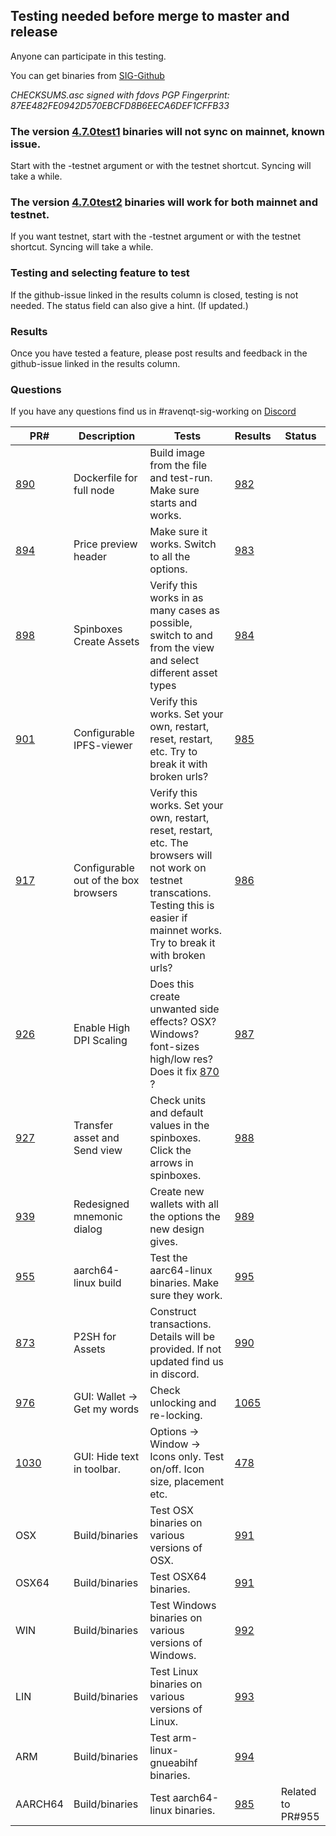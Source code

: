 ## Testing needed before merge to master and release

Anyone can participate in this testing.

You can get binaries from [SIG-Github](https://github.com/Ravenqt-RVN-SIG/Ravencoin/releases)

_CHECKSUMS.asc signed with fdovs PGP Fingerprint: 87EE482FE0942D570EBCFD8B6EECA6DEF1CFFB33_

### The version [4.7.0test1](https://github.com/Ravenqt-RVN-SIG/Ravencoin/releases) binaries will not sync on mainnet, known issue. 
Start with the -testnet argument or with the testnet shortcut. Syncing will take a while.

### The version [4.7.0test2](https://github.com/Ravenqt-RVN-SIG/Ravencoin/releases) binaries will work for both mainnet and testnet. 
If you want testnet, start with the -testnet argument or with the testnet shortcut. Syncing will take a while.

### Testing and selecting feature to test
If the github-issue linked in the results column is closed, testing is not needed. The status field can also give a hint. (If updated.)

### Results
Once you have tested a feature, please post results and feedback in the github-issue linked in the results column.

### Questions
If you have any questions find us in #ravenqt-sig-working on [Discord](https://discord.gg/jn6uhur)


| PR#  | Description          | Tests                         |Results| Status        |
|------|----------------------|-------------------------------|-------|---------------|
|[890](https://github.com/RavenProject/Ravencoin/commit/e5c4e87e5e58a429de2e4443ca00d0a7848217b5)|Dockerfile for full node|Build image from the file and test-run. Make sure starts and works.|[982](https://github.com/RavenProject/Ravencoin/issues/982)||
|[894](https://github.com/RavenProject/Ravencoin/commit/daf21eab44c68e46251148ac117305b6022ade37)|Price preview header|Make sure it works. Switch to all the options.|[983](https://github.com/RavenProject/Ravencoin/issues/983)||
|[898](https://github.com/RavenProject/Ravencoin/commit/74e4b223c35c733ff08b6c766a9fd9561e90c1f7)|Spinboxes Create Assets|Verify this works in as many cases as possible, switch to and from the view and select different asset types|[984](https://github.com/RavenProject/Ravencoin/issues/984)||
|[901](https://github.com/RavenProject/Ravencoin/commit/0ab725d6903bba080ea4552ea9d7e3330aa67391)|Configurable IPFS-viewer|Verify this works. Set your own, restart, reset, restart, etc. Try to break it with broken urls?|[985](https://github.com/RavenProject/Ravencoin/issues/985)||
|[917](https://github.com/RavenProject/Ravencoin/commit/d36cb41f10289edea7011a72248ca1a2d29a5dbf)|Configurable out of the box browsers|Verify this works. Set your own, restart, reset, restart, etc. The browsers will not work on testnet transcations. Testing this is easier if mainnet works. Try to break it with broken urls?|[986](https://github.com/RavenProject/Ravencoin/issues/986)||
|[926](https://github.com/RavenProject/Ravencoin/commit/ddc821eec726eafc7ba444b177d0190d785a0925)|Enable High DPI Scaling|Does this create unwanted side effects? OSX? Windows? font-sizes high/low res? Does it fix [870](https://github.com/RavenProject/Ravencoin/issues/870) ? |[987](https://github.com/RavenProject/Ravencoin/issues/987)||
|[927](https://github.com/RavenProject/Ravencoin/commit/ce3a6ed4f395ac0c64204c6fab76bd7d274a2493)|Transfer asset and Send view|Check units and default values in the spinboxes. Click the arrows in spinboxes.|[988](https://github.com/RavenProject/Ravencoin/issues/988)||
|[939](https://github.com/RavenProject/Ravencoin/commit/932a983bf0d9ea14a104457431b7576dcb1dcc49)|Redesigned mnemonic dialog|Create new wallets with all the options the new design gives.|[989](https://github.com/RavenProject/Ravencoin/issues/989)||
|[955](https://github.com/RavenProject/Ravencoin/commit/a8be3193f470837fbcefe63e54f45200e922ca59)|aarch64-linux build|Test the aarc64-linux binaries. Make sure they work.|[995](https://github.com/RavenProject/Ravencoin/issues/995)||
|[873](https://github.com/RavenProject/Ravencoin/commit/a7e305b16b104401b6efb890450a878467bd4c94)|P2SH for Assets|Construct transactions. Details will be provided. If not updated find us in discord.|[990](https://github.com/RavenProject/Ravencoin/issues/990)||
|[976](https://github.com/RavenProject/Ravencoin/pull/976)|GUI: Wallet -> Get my words|Check unlocking and re-locking.|[1065](https://github.com/RavenProject/Ravencoin/issues/1065)||
|[1030](https://github.com/RavenProject/Ravencoin/pull/1030)|GUI: Hide text in toolbar. | Options -> Window -> Icons only.  Test on/off. Icon size, placement etc.|[478](https://github.com/RavenProject/Ravencoin/issues/478)||
|OSX|Build/binaries|Test OSX binaries on various versions of OSX. |[991](https://github.com/RavenProject/Ravencoin/issues/991)||
|OSX64|Build/binaries|Test OSX64 binaries.|[991](https://github.com/RavenProject/Ravencoin/issues/991)||
|WIN|Build/binaries|Test Windows binaries on various versions of Windows. |[992](https://github.com/RavenProject/Ravencoin/issues/992)||
|LIN|Build/binaries|Test Linux binaries on various versions of Linux. |[993](https://github.com/RavenProject/Ravencoin/issues/993)||
|ARM|Build/binaries|Test arm-linux-gnueabihf binaries.|[994](https://github.com/RavenProject/Ravencoin/issues/994)||
|AARCH64|Build/binaries|Test aarch64-linux binaries.|[985](https://github.com/RavenProject/Ravencoin/issues/985)|Related to PR#955|

